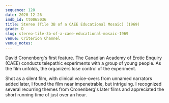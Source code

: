 ```yaml
---
sequence: 128
date: 2020-12-26
imdb_id: tt0065036
title: Stereo (Tile 3B of a CAEE Educational Mosaic) (1969)
grade: D
slug: stereo-tile-3b-of-a-caee-educational-mosaic-1969
venue: Criterion Channel
venue_notes:
---
```


David Cronenberg's first feature. The Canadian Academy of Erotic Enquiry (CAEE) conducts telepathic experiments with a group of young people. As the film unfolds, the organizers lose control of the experiment.

<!-- end -->

Shot as a silent film, with clinical voice-overs from unnamed narrators added later, I found the film near impenetrable, but intriguing. I recognized several recurring themes from Cronenberg's later films and appreciated the short running time of just over an hour.
